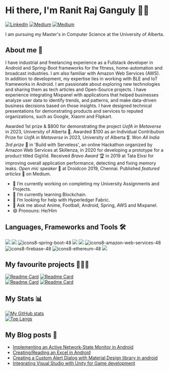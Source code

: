 # Hi there, I'm Ranit Raj Ganguly 👋🏼

[![LinkedIn](https://img.shields.io/badge/LinkedIn-blue?style=plastic&logo=linkedin&labelColor=blue)](https://www.linkedin.com/in/ranitrajganguly/)    [![Medium](https://img.shields.io/badge/Medium-black?style=plastic&logo=medium&labelColor=black)](https://medium.com/@ranitrajganguly/)  [![Medium](https://img.shields.io/badge/Gmail-white?style=plastic&logo=gmail&labelColor=white)](mailto:ranitrajganguly@gmail.com)

I am pursuing my Master's in Computer Science at the University of Alberta. 

## About me 🙂

I have industrial and freelancing experience as a Fullstack developer in Android and Spring-Boot frameworks for the fitness, home-automation and broadcast industries. I am also familiar with Amazon Web Services (AWS). In addition to development, my expertise lies in working with BLE and IoT frameworks in Android. I am passionate about exploring new technologies and sharing them as tech articles and Open-Source projects.
I have experience integrating Mixpanel with applications that helped businesses analyze user data to identify trends, and patterns, and make data-driven business decisions based on those insights.
I have designed technical presentations for demonstrating products and services to reputed organizations, such as Google, Xiaomi and Flipkart.

Awarded 1st prize & $800 for demonstrating the project *UofA in Metaverse* in 2023, University of Alberta 🥇. Awarded $100 as an Individual Contribution Prize for *UofA in Metaverse* in 2023, University of Alberta 🎖. Won *All India 3rd prize* 🥉 in 'Build with Serveless', an online Hackathon organized by Amazon Web Services at Skillenza, in 2020 for developing a prototype for a product titled GigVid. Received *Bravo Award* 🏆 in 2019 at Tata Elxsi for improving overall application performance, detecting and fixing memory leaks. *Open mic speaker* 🎤 at Droidcon 2019, Chennai. Published *featured articles* 📄 on Medium.


- 🔭 I’m currently working on completing my University Assignments and Projects.
- 🌱 I’m currently learning Blockchain.
- 🤔 I’m looking for help with Hyperledger Fabric.
- 💬 Ask me about Anime, Football, Android, Spring, AWS and Mixpanel.
- 😄 Pronouns: He/Him

## Languages, Frameworks and Tools 🛠
![](https://img.icons8.com/color/48/000000/java-coffee-cup-logo--v1.png) ![](https://img.icons8.com/color/48/000000/kotlin.png) ![icons8-spring-boot-48](https://user-images.githubusercontent.com/15179100/226479786-63499866-b853-478c-91a6-a020dc5d0ede.png)
![](https://img.icons8.com/color/48/000000/android-studio--v3.png) ![](https://img.icons8.com/color/48/000000/git.png) 
![icons8-amazon-web-services-48](https://user-images.githubusercontent.com/15179100/226479778-f889a085-bef4-4e65-990b-a07cc84a9903.png)
![icons8-firebase-48](https://user-images.githubusercontent.com/15179100/226479783-721c46be-5e66-471c-baf5-1a9f9eb51370.png) ![icons8-ethereum-48](https://user-images.githubusercontent.com/15179100/226479782-b22889ca-398c-4012-948b-69b05bb6fcce.png) ![](https://img.icons8.com/color/48/000000/arduino.png) 



## My favourite projects 👨🏻‍💻
[![Readme Card](https://github-readme-stats.vercel.app/api/pin/?username=ranitraj&repo=SmartThermostat&theme=dracula)](https://github.com/ranitraj/ranitraj) [![Readme Card](https://github-readme-stats.vercel.app/api/pin/?username=ranitraj&repo=MqttClient&theme=dracula)](https://github.com/ranitraj/ranitraj)
<br>
[![Readme Card](https://github-readme-stats.vercel.app/api/pin/?username=ranitraj&repo=ContactsEntrepot&theme=dracula)](https://github.com/ranitraj/ranitraj) [![Readme Card](https://github-readme-stats.vercel.app/api/pin/?username=ranitraj&repo=ArduinoBlePeripheralForAndroid&theme=dracula)](https://github.com/ranitraj/ranitraj)


## My Stats 📊
[![My GitHub stats](https://github-readme-stats.vercel.app/api?username=ranitraj&show_icons=true&theme=dracula)](https://github.com/ranitraj/ranitraj)
<br>
[![Top Langs](https://github-readme-stats.vercel.app/api/top-langs/?username=ranitraj&layout=compact&theme=dracula)](https://github.com/ranitraj/ranitraj) 


## My Blog posts 📰
- [Implementing an Active Network-State Monitor in Android](https://medium.com/geekculture/implementing-an-active-network-state-monitor-in-android-dbbc24cf2bc5)
- [Creating/Reading an Excel in Android](https://medium.com/geekculture/creating-an-excel-in-android-cd9c22198619)
- [Creating a Custom Alert Dialog with Material Design library in android](https://medium.com/android-dev-hacks/creating-a-custom-alert-dialog-with-material-design-library-in-android-f382bb23a6a8)
- [Integrating Visual Studio with Unity for Game development](https://medium.com/nerd-for-tech/integrating-visual-studio-with-unity-for-game-development-282bb2f5b365)
